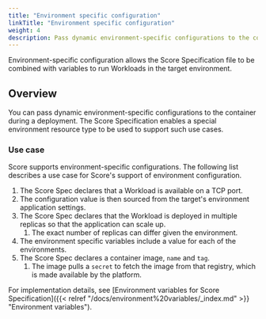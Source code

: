 ```yaml
---
title: "Environment specific configuration"
linkTitle: "Environment specific configuration"
weight: 4
description: Pass dynamic environment-specific configurations to the container during a deployment.
---
```


Environment-specific configuration allows the Score Specification file to be combined with variables to run Workloads in the target environment.

## Overview

You can pass dynamic environment-specific configurations to the container during a deployment. The Score Specification enables a special environment resource type to be used to support such use cases.

### Use case

Score supports environment-specific configurations. The following list describes a use case for Score's support of environment configuration.

1. The Score Spec declares that a Workload is available on a TCP port.
1. The configuration value is then sourced from the target's environment application settings.
1. The Score Spec declares that the Workload is deployed in multiple replicas so that the application can scale up. 
   1. The exact number of replicas can differ given the environment.
1. The environment specific variables include a value for each of the environments.
1. The Score Spec declares a container image, `name` and `tag`. 
   1. The image pulls a `secret` to fetch the image from that registry, which is made available by the platform.


For implementation details, see [Environment variables for Score Specification]({{< relref "/docs/environment%20variables/_index.md" >}} "Environment variables").

